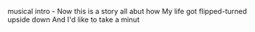 musical intro -
Now this is a story all abut how
My life got flipped-turned upside down
And I'd like to take a minut
